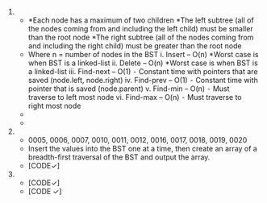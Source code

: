1.	 
	+	 
		*Each node has a maximum of two children
		*The left subtree (all of the nodes coming from and including the left child) must be smaller than the root node
		*The right subtree (all of the nodes coming from and including the right child) must be greater than the root node
	+	 Where n = number of nodes in the BST
		i.	Insert –	O(n)
			*Worst case is when BST is a linked-list
		ii.	Delete –	O(n)
			*Worst case is when BST is a linked-list
		iii.	Find-next –	O(1)
			⁃	Constant time with pointers that are saved (node.left, node.right)
		iv.	Find-prev –	O(1)
			⁃	Constant time with pointer that is saved (node.parent)
		v.	Find-min –	O(n)
			⁃	Must traverse to left most node
		vi.	Find-max –	O(n)
			⁃	Must traverse to right most node
	+	 
	+	 
	
2.	 
	+	0005, 0006, 0007, 0010, 0011, 0012, 0016, 0017, 0018, 0019, 0020
	+	Insert the values into the BST one at a time, then create an array of a breadth-first traversal of the BST and output the array.
	+	[CODE✓]
	
3.	 
	+	[CODE✓]
	+	[CODE ✓]
